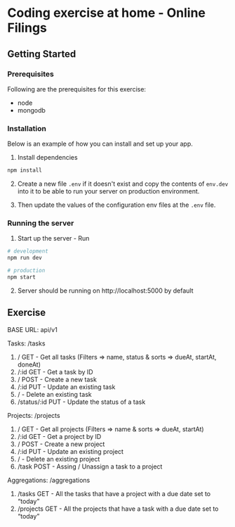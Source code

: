 # Coding exercise at home - Online Filings

## Getting Started

### Prerequisites

Following are the prerequisites for this exercise:

- node
- mongodb

### Installation

Below is an example of how you can install and set up your app.

1. Install dependencies

```sh
npm install
```

2. Create a new file `.env` if it doesn't exist and copy the contents of `env.dev` into it to be able to run your server on production environment.

3. Then update the values of the configuration env files at the `.env` file.

### Running the server

1. Start up the server - Run

```sh
# development
npm run dev

# production
npm start
```

2. Server should be running on http://localhost:5000 by default

## Exercise

BASE URL: api/v1

Tasks: /tasks

1. / GET - Get all tasks (Filters => name, status & sorts => dueAt, startAt, doneAt)
2. /:id GET - Get a task by ID
3. / POST - Create a new task
4. /:id PUT - Update an existing task
5. / - Delete an existing task
6. /status/:id PUT - Update the status of a task

Projects: /projects

1. / GET - Get all projects (Filters => name & sorts => dueAt, startAt)
2. /:id GET - Get a project by ID
3. / POST - Create a new project
4. /:id PUT - Update an existing project
5. / - Delete an existing project
6. /task POST - Assing / Unassign a task to a project

Aggregations: /aggregations

1. /tasks GET - All the tasks that have a project with a due date set to “today”
2. /projects GET - All the projects that have a task with a due date set to “today”
